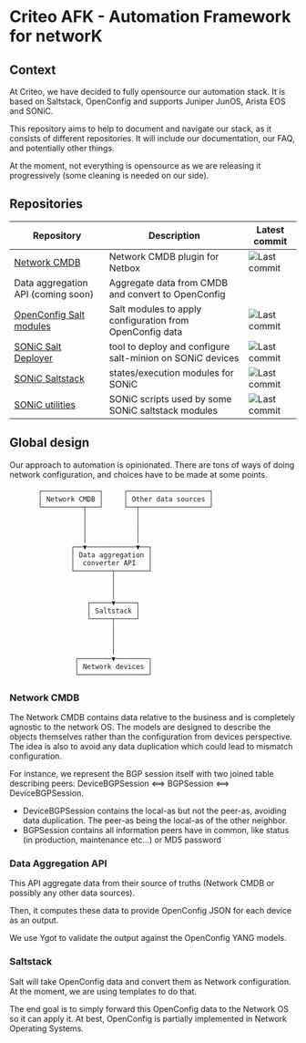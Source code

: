 # Criteo AFK - Automation Framework for networK

## Context

At Criteo, we have decided to fully opensource our automation stack. It is based on Saltstack, OpenConfig and supports Juniper JunOS, Arista EOS and SONiC.

This repository aims to help to document and navigate our stack, as it consists of different repositories.
It will include our documentation, our FAQ, and potentially other things.

At the moment, not everything is opensource as we are releasing it progressively (some cleaning is needed on our side).

## Repositories

| Repository | Description | Latest commit |
|------------|-------------|---------------|
| [Network CMDB](https://github.com/criteo/netbox-network-cmdb)             | Network CMDB plugin for Netbox                            | ![Last commit](https://img.shields.io/github/last-commit/criteo/netbox-network-cmdb/main) |
| Data aggregation API (coming soon)                                        | Aggregate data from CMDB and convert to OpenConfig        | |
| [OpenConfig Salt modules](https://github.com/criteo/openconfig-saltstack) | Salt modules to apply configuration from OpenConfig data  | ![Last commit](https://img.shields.io/github/last-commit/criteo/openconfig-saltstack/main) |
| [SONiC Salt Deployer](https://github.com/criteo/sonic-salt-deployer)      | tool to deploy and configure salt-minion on SONiC devices | ![Last commit](https://img.shields.io/github/last-commit/criteo/sonic-salt-deployer/main) |
| [SONiC Saltstack](https://github.com/criteo/sonic-saltstack)              | states/execution modules for SONiC                        | ![Last commit](https://img.shields.io/github/last-commit/criteo/sonic-saltstack/main) |
| [SONiC utilities](https://github.com/criteo/criteo-sonic-utilities)       | SONiC scripts used by some SONiC saltstack modules        | ![Last commit](https://img.shields.io/github/last-commit/criteo/criteo-sonic-utilities/main) |

## Global design

Our approach to automation is opinionated. There are tons of ways of doing network configuration, and choices have to be made at some points.

           ┌──────────────┐     ┌────────────────────┐
           │ Network CMDB │     │ Other data sources │
           └──────────┬───┘     └──┬─────────────────┘
                      │            │
                      │            │
                      │            │
                      │            │
                   ┌──▼────────────▼──┐
                   │ Data aggregation │
                   │  converter API   │
                   └─────────┬────────┘
                             │
                             │
                             │
                       ┌─────▼─────┐
                       │ Saltstack │
                       └─────┬─────┘
                             │
                             │
                             │
                             │
                    ┌────────▼────────┐
                    │ Network devices │
                    └─────────────────┘

### Network CMDB

The Network CMDB contains data relative to the business and is completely agnostic to the network OS. The models are designed to describe the objects themselves rather than the configuration from devices perspective. The idea is also to avoid any data duplication which could lead to mismatch configuration.

For instance, we represent the BGP session itself with two joined table describing peers: DeviceBGPSession <==> BGPSession <==> DeviceBGPSession.
* DeviceBGPSession contains the local-as but not the peer-as, avoiding data duplication. The peer-as being the local-as of the other neighbor.
* BGPSession contains all information peers have in common, like status (in production, maintenance etc...) or MD5 password

### Data Aggregation API

This API aggregate data from their source of truths (Network CMDB or possibly any other data sources).

Then, it computes these data to provide OpenConfig JSON for each device as an output.

We use Ygot to validate the output against the OpenConfig YANG models.

### Saltstack

Salt will take OpenConfig data and convert them as Network configuration. At the moment, we are using templates to do that.

The end goal is to simply forward this OpenConfig data to the Network OS so it can apply it. At best, OpenConfig is partially implemented in Network Operating Systems.
